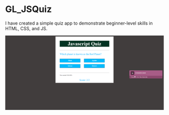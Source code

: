 # GL_JSQuiz

I have created a simple quiz app to demonstrate beginner-level skills in HTML, CSS, and JS.

![Screenshot of the Quiz App](Screenshot%20(32).png)
